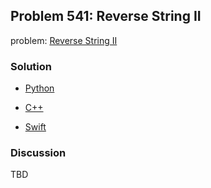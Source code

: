 ## Problem 541: Reverse String II

problem: [Reverse String II](https://leetcode.com/problems/reverse-string-ii/)

### Solution

- [Python](../python/problem541.py)

- [C++](../cpp/problem541.cpp)

- [Swift](../swift/problem541.swift)

### Discussion

TBD

